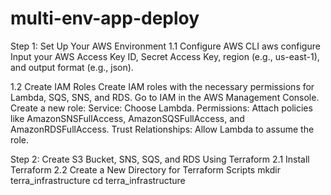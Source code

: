 # multi-env-app-deploy

Step 1: Set Up Your AWS Environment
1.1 Configure AWS CLI
aws configure
Input your AWS Access Key ID, Secret Access Key, region (e.g., us-east-1), and output format (e.g., json).

1.2 Create IAM Roles
Create IAM roles with the necessary permissions for Lambda, SQS, SNS, and RDS.
Go to IAM in the AWS Management Console.
Create a new role:
Service: Choose Lambda.
Permissions: Attach policies like AmazonSNSFullAccess, AmazonSQSFullAccess, and AmazonRDSFullAccess.
Trust Relationships: Allow Lambda to assume the role.

Step 2: Create S3 Bucket, SNS, SQS, and RDS Using Terraform
2.1 Install Terraform
2.2 Create a New Directory for Terraform Scripts
mkdir terra_infrastructure
cd terra_infrastructure
